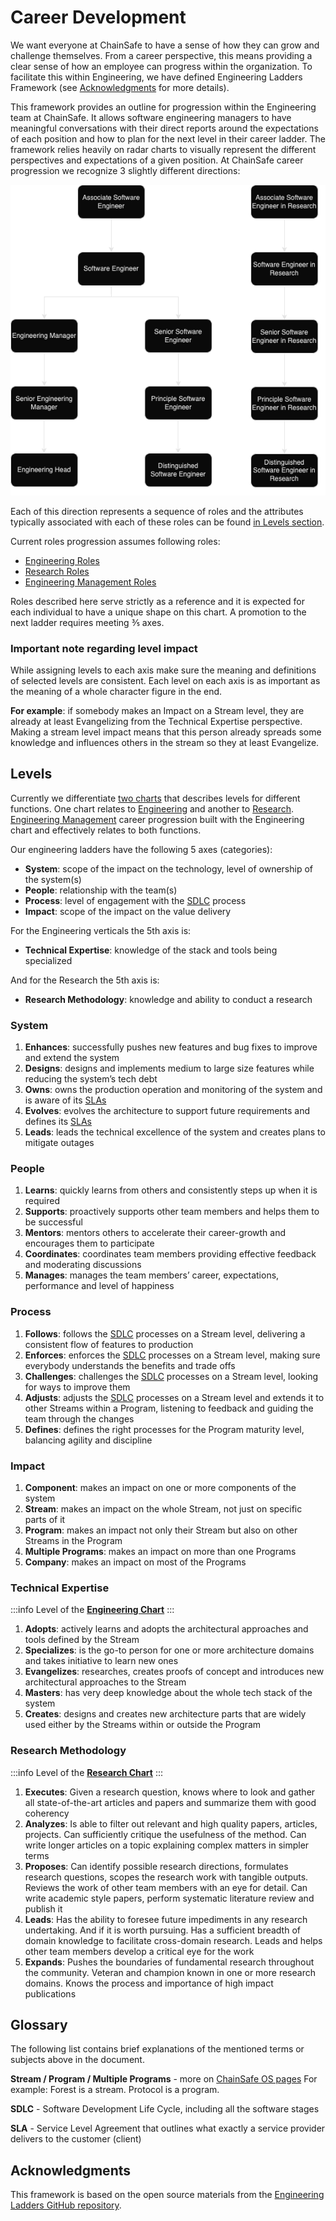 # Career Development

We want everyone at ChainSafe to have a sense of how they can grow and challenge themselves. From a career perspective, this means providing a clear sense of how an employee can progress within the organization. To facilitate this within Engineering, we have defined Engineering Ladders Framework (see [Acknowledgments](#acknowledgments) for more details).

This framework provides an outline for progression within the Engineering team at ChainSafe. It allows software engineering managers to have meaningful conversations with their direct reports around the expectations of each position and how to plan for the next level in their career ladder.
The framework relies heavily on radar charts to visually represent the different perspectives and expectations of a given position. At ChainSafe career progression we recognize 3 slightly different directions:

![assets/roles-progression.png](assets/roles-progression.png)


Each of this direction represents a sequence of roles and the attributes typically associated with each of these roles can be found [in Levels section](#levels).

Current roles progression assumes following roles:

 - [Engineering Roles](engineering)
 - [Research Roles](research)
 - [Engineering Management Roles](engineering-management)

Roles described here serve strictly as a reference and it is expected for each individual to have a unique shape on this chart. A promotion to the next ladder requires meeting ⅗ axes.

### Important note regarding level impact

While assigning levels to each axis make sure the meaning and definitions of selected levels are consistent. Each level on each axis is as important as the meaning of a whole character figure in the end.

**For example**: if somebody makes an Impact on a Stream level, they are already at least Evangelizing from the Technical Expertise perspective. Making a stream level impact means that this person already spreads some knowledge and influences others in the stream so they at least Evangelize.

## Levels

Currently we differentiate [two charts](charts) that describes levels for different functions. One chart relates to [Engineering](engineering) and another to [Research](research). [Engineering Management](engineering-management) career progression built with the Engineering chart and effectively relates to both functions.

Our engineering ladders have the following 5 axes (categories):
- **System**: scope of the impact on the technology, level of ownership of the system(s)
- **People**: relationship with the team(s)
- **Process**: level of engagement with the [SDLC](#glossary) process
- **Impact**: scope of the impact on the value delivery

For the Engineering verticals the 5th axis is:
- **Technical Expertise**: knowledge of the stack and tools being specialized

And for the Research the 5th axis is:
- **Research Methodology**: knowledge and ability to conduct a research

### System
1. **Enhances**: successfully pushes new features and bug fixes to improve and extend the system
2. **Designs**: designs and implements medium to large size features while reducing the system’s tech debt
3. **Owns**: owns the production operation and monitoring of the system and is aware of its [SLAs](#glossary)
4. **Evolves**: evolves the architecture to support future requirements and defines its [SLAs](#glossary)
5. **Leads**: leads the technical excellence of the system and creates plans to mitigate outages

### People
1. **Learns**: quickly learns from others and consistently steps up when it is required
2. **Supports**: proactively supports other team members and helps them to be successful
3. **Mentors**: mentors others to accelerate their career-growth and encourages them to participate
4. **Coordinates**: coordinates team members providing effective feedback and moderating discussions
5. **Manages**: manages the team members’ career, expectations, performance and level of happiness

### Process
1. **Follows**: follows the [SDLC](#glossary) processes on a Stream level, delivering a consistent flow of features to production
2. **Enforces**: enforces the [SDLC](#glossary) processes on a Stream level, making sure everybody understands the benefits and trade offs
3. **Challenges**: challenges the [SDLC](#glossary) processes on a Stream level, looking for ways to improve them
4. **Adjusts**: adjusts the [SDLC](#glossary) processes on a Stream level and extends it to other Streams within a Program, listening to feedback and guiding the team through the changes
5. **Defines**: defines the right processes for the Program maturity level, balancing agility and discipline

### Impact
1. **Component**: makes an impact on one or more components of the system
2. **Stream**: makes an impact on the whole Stream, not just on specific parts of it
3. **Program**: makes an impact not only their Stream but also on other Streams in the Program
4. **Multiple Programs**: makes an impact on more than one Programs
5. **Company**: makes an impact on most of the Programs

### Technical Expertise 
:::info
Level of the [**Engineering Chart**](charts#engineering-chart)
:::

1. **Adopts**: actively learns and adopts the architectural approaches and tools defined by the Stream
2. **Specializes**: is the go-to person for one or more architecture domains and takes initiative to learn new ones
3. **Evangelizes**: researches, creates proofs of concept and introduces new architectural approaches to the Stream
4. **Masters**: has very deep knowledge about the whole tech stack of the system
5. **Creates**: designs and creates new architecture parts that are widely used either by the Streams within or outside the Program

### Research Methodology
:::info
Level of the [**Research Chart**](charts#research-chart)
:::

1. **Executes**: Given a research question, knows where to look and gather all state-of-the-art articles and papers and summarize them with good coherency
2. **Analyzes**: Is able to filter out relevant and high quality papers, articles, projects. Can sufficiently critique the usefulness of the method. Can write longer articles on a topic explaining complex matters in simpler terms
3. **Proposes**: Can identify possible research directions, formulates research questions, scopes the research work with tangible outputs. Reviews the work of other team members with an eye for detail. Can write academic style papers, perform systematic literature review and publish it
4. **Leads**: Has the ability to foresee future impediments in any research undertaking. And if it is worth pursuing. Has a sufficient breadth of domain knowledge to facilitate cross-domain research. Leads and helps other team members develop a critical eye for the work
5. **Expands**: Pushes the boundaries of fundamental research throughout the community. Veteran and champion known in one or more research domains. Knows the process and importance of high impact publications

## Glossary
The following list contains brief explanations of the mentioned terms or subjects above in the document.

**Stream / Program / Multiple Programs** - more on [ChainSafe OS pages](https://www.notion.so/chainsafe/Core-Concepts-v1-0-1610247189c949fa9692de950518ac53)
For example: Forest is a stream. Protocol is a program.

**SDLC** - Software Development Life Cycle, including all the software stages

**SLA** - Service Level Agreement that outlines what exactly a service provider delivers to the customer (client)

## Acknowledgments
This framework is based on the open source materials from the [Engineering Ladders GitHub repository](https://github.com/jorgef/engineeringladders).
